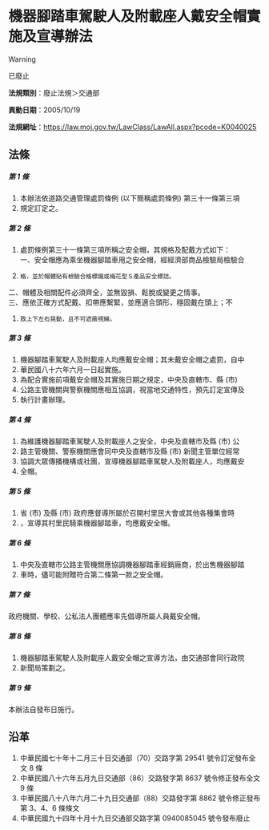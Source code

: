 # 機器腳踏車駕駛人及附載座人戴安全帽實施及宣導辦法


> [!WARNING]
> 已廢止


**法規類別**：廢止法規＞交通部

**異動日期**：2005/10/19  

**法規網址**：https://law.moj.gov.tw/LawClass/LawAll.aspx?pcode=K0040025



## 法條
##### 第 1 條
1. 本辦法依道路交通管理處罰條例 (以下簡稱處罰條例) 第三十一條第三項
1. 規定訂定之。

##### 第 2 條
1. 處罰條例第三十一條第三項所稱之安全帽，其規格及配戴方式如下：  
一、安全帽應為乘坐機器腳踏車用之安全帽，經經濟部商品檢驗局檢驗合
1.     格，並於帽體貼有檢驗合格標識或梅花型Ｓ產品安全標誌。  
二、帽體及相關配件必須齊全，並無毀損、鬆脫或變更之情事。  
三、應依正確方式配戴、扣帶應繫緊，並應適合頭形，穩固戴在頭上；不
1.     致上下左右晃動，且不可遮蔽視線。

##### 第 3 條
1. 機器腳踏車駕駛人及附載座人均應戴安全帽；其未戴安全帽之處罰，自中
1. 華民國八十六年六月一日起實施。
1. 為配合實施前項戴安全帽及其實施日期之規定，中央及直轄市、縣 (市)
1. 公路主管機關與警察機關應相互協調，視當地交通特性，預先訂定宣傳及
1. 執行計畫辦理。

##### 第 4 條
1. 為維護機器腳踏車駕駛人及附載座人之安全，中央及直轄市及縣 (市) 公
1. 路主管機關、警察機關應會同中央及直轄市及縣 (市) 新聞主管單位經常
1. 協調大眾傳播機構或社團，宣導機器腳踏車駕駛人及附載座人，均應戴安
1. 全帽。

##### 第 5 條
1. 省 (市) 及縣 (市) 政府應督導所屬於召開村里民大會或其他各種集會時
1. ，宣導其村里民騎乘機器腳踏車，均應戴安全帽。

##### 第 6 條
1. 中央及直轄市公路主管機關應協調機器腳踏車經銷廠商，於出售機器腳踏
1. 車時，儘可能附贈符合第二條第一款之安全帽。

##### 第 7 條
政府機關、學校、公私法人團體應率先倡導所屬人員戴安全帽。

##### 第 8 條
1. 機器腳踏車駕駛人及附載座人戴安全帽之宣導方法，由交通部會同行政院
1. 新聞局策劃之。

##### 第 9 條
本辦法自發布日施行。

## 沿革
1. 中華民國七十年十二月三十日交通部（70）交路字第 29541  號令訂定發布全文 8  條
1. 中華民國八十六年五月九日交通部（86）交路發字第 8637 號令修正發布全文 9  條
1. 中華民國八十八年六月二十九日交通部（88）交路發字第 8862 號令修正發布第 3、4、6  條條文
1. 中華民國九十四年十月十九日交通部交路字第 0940085045 號令發布廢止
